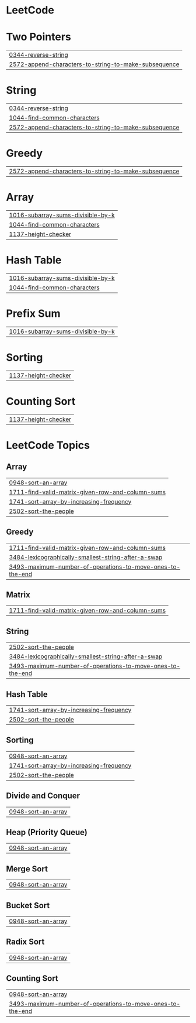 # LeetCode


# Two Pointers
|  |
| ------- |
| [0344-reverse-string](https://github.com/S-ameer1/LeetCode/tree/master/0344-reverse-string) |
| [2572-append-characters-to-string-to-make-subsequence](https://github.com/S-ameer1/LeetCode/tree/master/2572-append-characters-to-string-to-make-subsequence) |
# String
|  |
| ------- |
| [0344-reverse-string](https://github.com/S-ameer1/LeetCode/tree/master/0344-reverse-string) |
| [1044-find-common-characters](https://github.com/S-ameer1/LeetCode/tree/master/1044-find-common-characters) |
| [2572-append-characters-to-string-to-make-subsequence](https://github.com/S-ameer1/LeetCode/tree/master/2572-append-characters-to-string-to-make-subsequence) |
# Greedy
|  |
| ------- |
| [2572-append-characters-to-string-to-make-subsequence](https://github.com/S-ameer1/LeetCode/tree/master/2572-append-characters-to-string-to-make-subsequence) |
# Array
|  |
| ------- |
| [1016-subarray-sums-divisible-by-k](https://github.com/S-ameer1/LeetCode/tree/master/1016-subarray-sums-divisible-by-k) |
| [1044-find-common-characters](https://github.com/S-ameer1/LeetCode/tree/master/1044-find-common-characters) |
| [1137-height-checker](https://github.com/S-ameer1/LeetCode/tree/master/1137-height-checker) |
# Hash Table
|  |
| ------- |
| [1016-subarray-sums-divisible-by-k](https://github.com/S-ameer1/LeetCode/tree/master/1016-subarray-sums-divisible-by-k) |
| [1044-find-common-characters](https://github.com/S-ameer1/LeetCode/tree/master/1044-find-common-characters) |
# Prefix Sum
|  |
| ------- |
| [1016-subarray-sums-divisible-by-k](https://github.com/S-ameer1/LeetCode/tree/master/1016-subarray-sums-divisible-by-k) |
# Sorting
|  |
| ------- |
| [1137-height-checker](https://github.com/S-ameer1/LeetCode/tree/master/1137-height-checker) |
# Counting Sort
|  |
| ------- |
| [1137-height-checker](https://github.com/S-ameer1/LeetCode/tree/master/1137-height-checker) |
<!---LeetCode Topics Start-->
# LeetCode Topics
## Array
|  |
| ------- |
| [0948-sort-an-array](https://github.com/S-ameer1/LeetCode/tree/master/0948-sort-an-array) |
| [1711-find-valid-matrix-given-row-and-column-sums](https://github.com/S-ameer1/LeetCode/tree/master/1711-find-valid-matrix-given-row-and-column-sums) |
| [1741-sort-array-by-increasing-frequency](https://github.com/S-ameer1/LeetCode/tree/master/1741-sort-array-by-increasing-frequency) |
| [2502-sort-the-people](https://github.com/S-ameer1/LeetCode/tree/master/2502-sort-the-people) |
## Greedy
|  |
| ------- |
| [1711-find-valid-matrix-given-row-and-column-sums](https://github.com/S-ameer1/LeetCode/tree/master/1711-find-valid-matrix-given-row-and-column-sums) |
| [3484-lexicographically-smallest-string-after-a-swap](https://github.com/S-ameer1/LeetCode/tree/master/3484-lexicographically-smallest-string-after-a-swap) |
| [3493-maximum-number-of-operations-to-move-ones-to-the-end](https://github.com/S-ameer1/LeetCode/tree/master/3493-maximum-number-of-operations-to-move-ones-to-the-end) |
## Matrix
|  |
| ------- |
| [1711-find-valid-matrix-given-row-and-column-sums](https://github.com/S-ameer1/LeetCode/tree/master/1711-find-valid-matrix-given-row-and-column-sums) |
## String
|  |
| ------- |
| [2502-sort-the-people](https://github.com/S-ameer1/LeetCode/tree/master/2502-sort-the-people) |
| [3484-lexicographically-smallest-string-after-a-swap](https://github.com/S-ameer1/LeetCode/tree/master/3484-lexicographically-smallest-string-after-a-swap) |
| [3493-maximum-number-of-operations-to-move-ones-to-the-end](https://github.com/S-ameer1/LeetCode/tree/master/3493-maximum-number-of-operations-to-move-ones-to-the-end) |
## Hash Table
|  |
| ------- |
| [1741-sort-array-by-increasing-frequency](https://github.com/S-ameer1/LeetCode/tree/master/1741-sort-array-by-increasing-frequency) |
| [2502-sort-the-people](https://github.com/S-ameer1/LeetCode/tree/master/2502-sort-the-people) |
## Sorting
|  |
| ------- |
| [0948-sort-an-array](https://github.com/S-ameer1/LeetCode/tree/master/0948-sort-an-array) |
| [1741-sort-array-by-increasing-frequency](https://github.com/S-ameer1/LeetCode/tree/master/1741-sort-array-by-increasing-frequency) |
| [2502-sort-the-people](https://github.com/S-ameer1/LeetCode/tree/master/2502-sort-the-people) |
## Divide and Conquer
|  |
| ------- |
| [0948-sort-an-array](https://github.com/S-ameer1/LeetCode/tree/master/0948-sort-an-array) |
## Heap (Priority Queue)
|  |
| ------- |
| [0948-sort-an-array](https://github.com/S-ameer1/LeetCode/tree/master/0948-sort-an-array) |
## Merge Sort
|  |
| ------- |
| [0948-sort-an-array](https://github.com/S-ameer1/LeetCode/tree/master/0948-sort-an-array) |
## Bucket Sort
|  |
| ------- |
| [0948-sort-an-array](https://github.com/S-ameer1/LeetCode/tree/master/0948-sort-an-array) |
## Radix Sort
|  |
| ------- |
| [0948-sort-an-array](https://github.com/S-ameer1/LeetCode/tree/master/0948-sort-an-array) |
## Counting Sort
|  |
| ------- |
| [0948-sort-an-array](https://github.com/S-ameer1/LeetCode/tree/master/0948-sort-an-array) |
| [3493-maximum-number-of-operations-to-move-ones-to-the-end](https://github.com/S-ameer1/LeetCode/tree/master/3493-maximum-number-of-operations-to-move-ones-to-the-end) |
<!---LeetCode Topics End-->